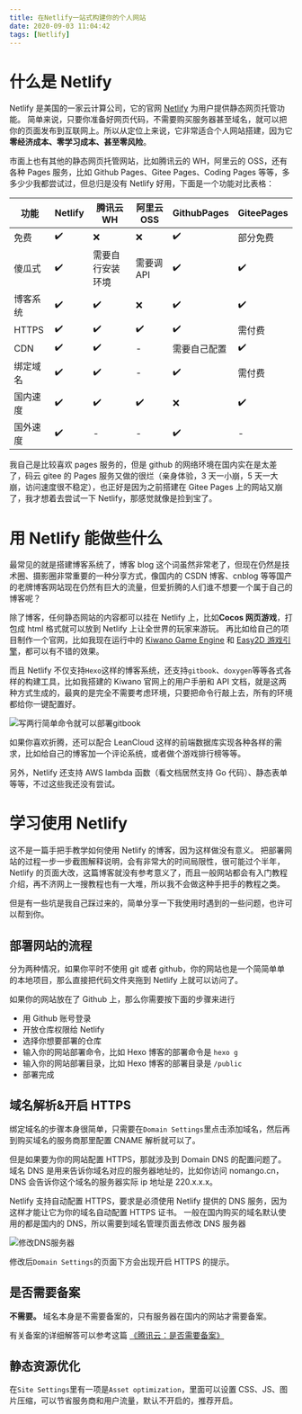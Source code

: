 ```yaml
---
title: 在Netlify一站式构建你的个人网站
date: 2020-09-03 11:04:42
tags: [Netlify]
---
```


# 什么是 Netlify

Netlify 是美国的一家云计算公司，它的官网 [Netlify](https://www.netlify.com) 为用户提供静态网页托管功能。
简单来说，只要你准备好网页代码，不需要购买服务器甚至域名，就可以把你的页面发布到互联网上。所以从定位上来说，它非常适合个人网站搭建，因为它**零经济成本、零学习成本、甚至零风险**。

市面上也有其他的静态网页托管网站，比如腾讯云的 WH，阿里云的 OSS，还有各种 Pages 服务，比如 Github Pages、Gitee Pages、Coding Pages 等等，多多少少我都尝试过，但总归是没有 Netlify 好用，下面是一个功能对比表格：

| 功能     | Netlify | 腾讯云 WH        | 阿里云 OSS | GithubPages  | GiteePages |
| -------- | ------- | ---------------- | ---------- | ------------ | ---------- |
| 免费     | ✔️      | ❌               | ❌         | ✔️           | 部分免费   |
| 傻瓜式   | ✔️      | 需要自行安装环境 | 需要调 API | ✔️           | ✔️         |
| 博客系统 | ✔️      | ✔️               | ❌         | ✔️           | ✔️         |
| HTTPS    | ✔️      | ✔️               | ✔️         | ✔️           | 需付费     |
| CDN      | ✔️      | ✔️               | -          | 需要自己配置 | ✔️         |
| 绑定域名 | ✔️      | ✔️               | -          | ✔️           | 需付费     |
| 国内速度 | ✔️      | ✔️               | ✔️         | ❌           | ✔️         |
| 国外速度 | ✔️      | -                | -          | ✔️           | -          |

我自己是比较喜欢 pages 服务的，但是 github 的网络环境在国内实在是太差了，码云 gitee 的 Pages 服务又做的很烂（亲身体验，3 天一小崩，5 天一大崩，访问速度很不稳定），也正好是因为之前搭建在 Gitee Pages 上的网站又崩了，我才想着去尝试一下 Netlify，那感觉就像是捡到宝了。

# 用 Netlify 能做些什么

最常见的就是搭建博客系统了，博客 blog 这个词虽然非常老了，但现在仍然是技术圈、摄影圈非常重要的一种分享方式，像国内的 CSDN 博客、cnblog 等等国产的老牌博客网站现在仍然有巨大的流量，但爱折腾的人们谁不想要一个属于自己的博客呢？

除了博客，任何静态网站的内容都可以挂在 Netlify 上，比如**Cocos 网页游戏**，打包成 html 格式就可以放到 Netlify 上让全世界的玩家来游玩。
再比如给自己的项目制作一个官网，比如我现在运行中的 [Kiwano Game Engine](https://kiwanoengine.com) 和 [Easy2D 游戏引擎](https://easy2d.cn)，都可以有不错的效果。

而且 Netlify 不仅支持`Hexo`这样的博客系统，还支持`gitbook`、`doxygen`等等各式各样的构建工具，比如我搭建的 Kiwano 官网上的用户手册和 API 文档，就是这两种方式生成的，最爽的是完全不需要考虑环境，只要把命令行敲上去，所有的环境都给你一键配置好。

![写两行简单命令就可以部署gitbook](@assets/images/2020/publish-your-site-on-netlify-app/gitbook-deploy.png)

如果你喜欢折腾，还可以配合 LeanCloud 这样的前端数据库实现各种各样的需求，比如给自己的博客加一个评论系统，或者做个游戏排行榜等等。

另外，Netlify 还支持 AWS lambda 函数（看文档居然支持 Go 代码）、静态表单等等，不过这些我还没有尝试。

# 学习使用 Netlify

这不是一篇手把手教学如何使用 Netlify 的博客，因为这样做没有意义。
把部署网站的过程一步一步截图解释说明，会有非常大的时间局限性，很可能过个半年，Netlify 的页面大改，这篇博客就没有参考意义了，而且一般网站都会有入门教程介绍，再不济网上一搜教程也有一大堆，所以我不会做这种手把手的教程之类。

但是有一些坑是我自己踩过来的，简单分享一下我使用时遇到的一些问题，也许可以帮到你。

## 部署网站的流程

分为两种情况，如果你平时不使用 git 或者 github，你的网站也是一个简简单单的本地项目，那么直接把代码文件夹拖到 Netlify 上就可以访问了。

如果你的网站放在了 Github 上，那么你需要按下面的步骤来进行

- 用 Github 账号登录
- 开放仓库权限给 Netlify
- 选择你想要部署的仓库
- 输入你的网站部署命令，比如 Hexo 博客的部署命令是 `hexo g`
- 输入你的网站部署目录，比如 Hexo 博客的部署目录是 `/public`
- 部署完成

## 域名解析&开启 HTTPS

绑定域名的步骤本身很简单，只需要在`Domain Settings`里点击添加域名，然后再到购买域名的服务商那里配置 CNAME 解析就可以了。

但是如果要为你的网站配置 HTTPS，那就涉及到 Domain DNS 的配置问题了。
域名 DNS 是用来告诉你域名对应的服务器地址的，比如你访问 nomango.cn，DNS 会告诉你这个域名的服务器实际 ip 地址是 220.x.x.x。

Netlify 支持自动配置 HTTPS，要求是必须使用 Netlify 提供的 DNS 服务，因为这样才能让它为你的域名自动配置 HTTPS 证书。
一般在国内购买的域名默认使用的都是国内的 DNS，所以需要到域名管理页面去修改 DNS 服务器

![修改DNS服务器](@assets/images/2020/publish-your-site-on-netlify-app/change-dns.png)

修改后`Domain Settings`的页面下方会出现开启 HTTPS 的提示。

## 是否需要备案

**不需要。**
域名本身是不需要备案的，只有服务器在国内的网站才需要备案。

有关备案的详细解答可以参考这篇 [《腾讯云：是否需要备案》](https://cloud.tencent.com/document/product/243/19630)

## 静态资源优化

在`Site Settings`里有一项是`Asset optimization`，里面可以设置 CSS、JS、图片压缩，可以节省服务商和用户流量，默认不开启的，推荐开启。
